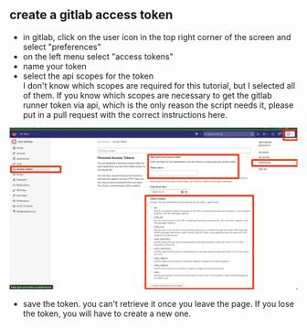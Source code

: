 ## create a gitlab access token

* in gitlab, click on the user icon in the top right corner of the screen and select "preferences"
* on the left menu select "access tokens"
* name your token
* select the api scopes for the token
  <br>I don't know which scopes are required for this tutorial, but I selected all of them. If you know which scopes are necessary to get the gitlab runner token via api, which is the only reason the script needs it, please put in a pull request with the correct instructions here.

![img.png](images/personal_access_token_gitlab.png)

* save the token. you can't retrieve it once you leave the page. If you lose the token, you will have to create a new one.